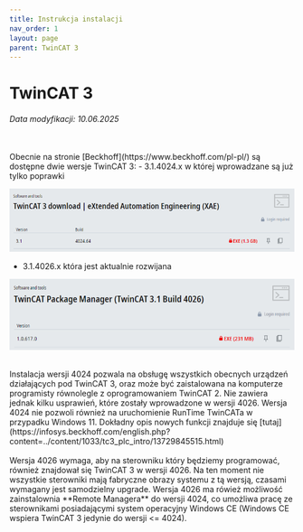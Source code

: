 ```yaml
---
title: Instrukcja instalacji 
nav_order: 1
layout: page
parent: TwinCAT 3
---
```


# TwinCAT 3 
<h6> Data modyfikacji: 10.06.2025 </h6>
<br>
Obecnie na stronie [Beckhoff](https://www.beckhoff.com/pl-pl/) są dostępne dwie wersje TwinCAT 3:
- 3.1.4024.x w której wprowadzane są już tylko poprawki

![4024](4024.png "4024")

- 3.1.4026.x która jest aktualnie rozwijana

![4026](4026.png "4026")

<br>
Instalacja wersji 4024 pozwala na obsługę wszystkich obecnych urządzeń działających pod TwinCAT 3, oraz może być zaistalowana na komputerze programisty równolegle z oprogramowaniem TwinCAT 2. Nie zawiera jednak kilku usprawień, które zostały wprowadzone w wersji 4026. Wersja 4024 nie pozwoli również na uruchomienie RunTime TwinCATa w przypadku Windows 11. Dokładny opis nowych funkcji znajduje się [tutaj](https://infosys.beckhoff.com/english.php?content=../content/1033/tc3_plc_intro/13729845515.html)
<br>
<br>
Wersja 4026 wymaga, aby na sterowniku który będziemy programować, również znajdował się TwinCAT 3 w wersji 4026. Na ten moment nie wszystkie sterowniki mają fabryczne obrazy systemu z tą wersją, czasami wymagany jest samodzielny upgrade. Wersja 4026 ma rówież możliwość zainstalownia **Remote Managera** do wersji 4024, co umożliwa pracę ze sterownikami posiadającymi system operacyjny Windows CE (Windows CE wspiera TwinCAT 3 jedynie do wersji <= 4024).


